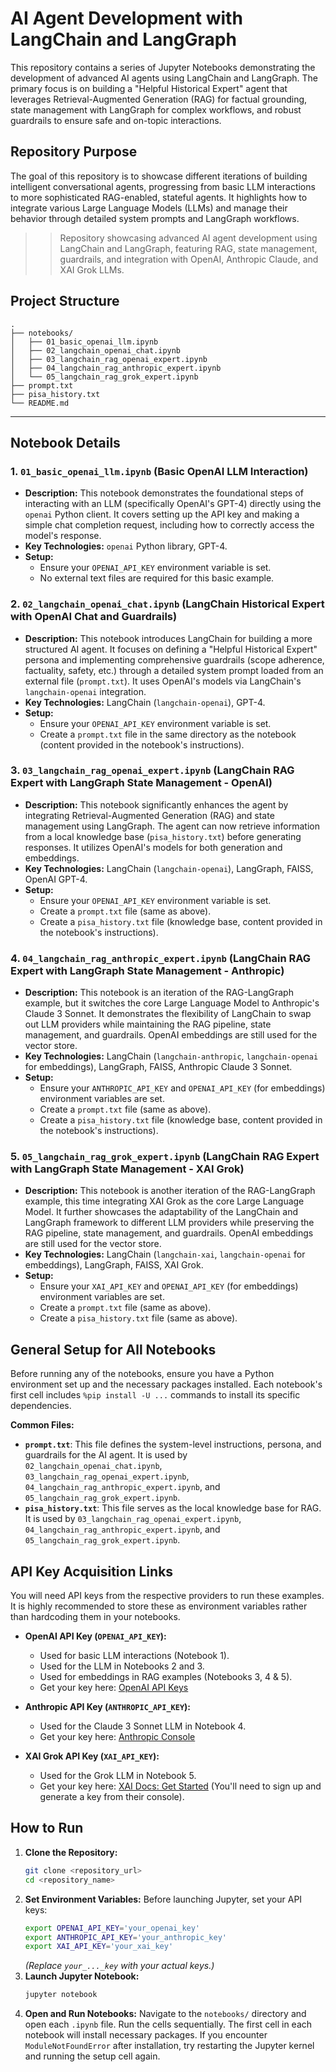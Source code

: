 # AI Agent Development with LangChain and LangGraph

This repository contains a series of Jupyter Notebooks demonstrating the development of advanced AI agents using LangChain and LangGraph. The primary focus is on building a "Helpful Historical Expert" agent that leverages Retrieval-Augmented Generation (RAG) for factual grounding, state management with LangGraph for complex workflows, and robust guardrails to ensure safe and on-topic interactions.

## Repository Purpose

The goal of this repository is to showcase different iterations of building intelligent conversational agents, progressing from basic LLM interactions to more sophisticated RAG-enabled, stateful agents. It highlights how to integrate various Large Language Models (LLMs) and manage their behavior through detailed system prompts and LangGraph workflows.

>> Repository showcasing advanced AI agent development using LangChain and LangGraph, featuring RAG, state management, guardrails, and integration with OpenAI, Anthropic Claude, and XAI Grok LLMs.

## Project Structure
```
.
├── notebooks/
│   ├── 01_basic_openai_llm.ipynb
│   ├── 02_langchain_openai_chat.ipynb
│   ├── 03_langchain_rag_openai_expert.ipynb
│   ├── 04_langchain_rag_anthropic_expert.ipynb
│   └── 05_langchain_rag_grok_expert.ipynb
├── prompt.txt
├── pisa_history.txt
└── README.md
```

---
## Notebook Details

### 1. `01_basic_openai_llm.ipynb` (Basic OpenAI LLM Interaction)

* **Description:** This notebook demonstrates the foundational steps of interacting with an LLM (specifically OpenAI's GPT-4) directly using the `openai` Python client. It covers setting up the API key and making a simple chat completion request, including how to correctly access the model's response.
* **Key Technologies:** `openai` Python library, GPT-4.
* **Setup:**
    * Ensure your `OPENAI_API_KEY` environment variable is set.
    * No external text files are required for this basic example.

### 2. `02_langchain_openai_chat.ipynb` (LangChain Historical Expert with OpenAI Chat and Guardrails)

* **Description:** This notebook introduces LangChain for building a more structured AI agent. It focuses on defining a "Helpful Historical Expert" persona and implementing comprehensive guardrails (scope adherence, factuality, safety, etc.) through a detailed system prompt loaded from an external file (`prompt.txt`). It uses OpenAI's models via LangChain's `langchain-openai` integration.
* **Key Technologies:** LangChain (`langchain-openai`), GPT-4.
* **Setup:**
    * Ensure your `OPENAI_API_KEY` environment variable is set.
    * Create a `prompt.txt` file in the same directory as the notebook (content provided in the notebook's instructions).

### 3. `03_langchain_rag_openai_expert.ipynb` (LangChain RAG Expert with LangGraph State Management - OpenAI)

* **Description:** This notebook significantly enhances the agent by integrating Retrieval-Augmented Generation (RAG) and state management using LangGraph. The agent can now retrieve information from a local knowledge base (`pisa_history.txt`) before generating responses. It utilizes OpenAI's models for both generation and embeddings.
* **Key Technologies:** LangChain (`langchain-openai`), LangGraph, FAISS, OpenAI GPT-4.
* **Setup:**
    * Ensure your `OPENAI_API_KEY` environment variable is set.
    * Create a `prompt.txt` file (same as above).
    * Create a `pisa_history.txt` file (knowledge base, content provided in the notebook's instructions).

### 4. `04_langchain_rag_anthropic_expert.ipynb` (LangChain RAG Expert with LangGraph State Management - Anthropic)

* **Description:** This notebook is an iteration of the RAG-LangGraph example, but it switches the core Large Language Model to Anthropic's Claude 3 Sonnet. It demonstrates the flexibility of LangChain to swap out LLM providers while maintaining the RAG pipeline, state management, and guardrails. OpenAI embeddings are still used for the vector store.
* **Key Technologies:** LangChain (`langchain-anthropic`, `langchain-openai` for embeddings), LangGraph, FAISS, Anthropic Claude 3 Sonnet.
* **Setup:**
    * Ensure your `ANTHROPIC_API_KEY` and `OPENAI_API_KEY` (for embeddings) environment variables are set.
    * Create a `prompt.txt` file (same as above).
    * Create a `pisa_history.txt` file (knowledge base, content provided in the notebook's instructions).

### 5. `05_langchain_rag_grok_expert.ipynb` (LangChain RAG Expert with LangGraph State Management - XAI Grok)

* **Description:** This notebook is another iteration of the RAG-LangGraph example, this time integrating XAI Grok as the core Large Language Model. It further showcases the adaptability of the LangChain and LangGraph framework to different LLM providers while preserving the RAG pipeline, state management, and guardrails. OpenAI embeddings are still used for the vector store.
* **Key Technologies:** LangChain (`langchain-xai`, `langchain-openai` for embeddings), LangGraph, FAISS, XAI Grok.
* **Setup:**
    * Ensure your `XAI_API_KEY` and `OPENAI_API_KEY` (for embeddings) environment variables are set.
    * Create a `prompt.txt` file (same as above).
    * Create a `pisa_history.txt` file (same as above).

## General Setup for All Notebooks

Before running any of the notebooks, ensure you have a Python environment set up and the necessary packages installed. Each notebook's first cell includes `%pip install -U ...` commands to install its specific dependencies.

**Common Files:**

* **`prompt.txt`**: This file defines the system-level instructions, persona, and guardrails for the AI agent. It is used by `02_langchain_openai_chat.ipynb`, `03_langchain_rag_openai_expert.ipynb`, `04_langchain_rag_anthropic_expert.ipynb`, and `05_langchain_rag_grok_expert.ipynb`.
* **`pisa_history.txt`**: This file serves as the local knowledge base for RAG. It is used by `03_langchain_rag_openai_expert.ipynb`, `04_langchain_rag_anthropic_expert.ipynb`, and `05_langchain_rag_grok_expert.ipynb`.

## API Key Acquisition Links

You will need API keys from the respective providers to run these examples. It is highly recommended to store these as environment variables rather than hardcoding them in your notebooks.

* **OpenAI API Key (`OPENAI_API_KEY`):**
    * Used for basic LLM interactions (Notebook 1).
    * Used for the LLM in Notebooks 2 and 3.
    * Used for embeddings in RAG examples (Notebooks 3, 4 & 5).
    * Get your key here: [OpenAI API Keys](https://platform.openai.com/account/api-keys)

* **Anthropic API Key (`ANTHROPIC_API_KEY`):**
    * Used for the Claude 3 Sonnet LLM in Notebook 4.
    * Get your key here: [Anthropic Console](https://console.anthropic.com/settings/keys)

* **XAI Grok API Key (`XAI_API_KEY`):**
    * Used for the Grok LLM in Notebook 5.
    * Get your key here: [XAI Docs: Get Started](https://docs.x.ai/docs/get-started) (You'll need to sign up and generate a key from their console).

## How to Run

1.  **Clone the Repository:**
    ```bash
    git clone <repository_url>
    cd <repository_name>
    ```
2.  **Set Environment Variables:** Before launching Jupyter, set your API keys:
    ```bash
    export OPENAI_API_KEY='your_openai_key'
    export ANTHROPIC_API_KEY='your_anthropic_key'
    export XAI_API_KEY='your_xai_key'
    ```
    *(Replace `your_..._key` with your actual keys.)*
3.  **Launch Jupyter Notebook:**
    ```bash
    jupyter notebook
    ```
4.  **Open and Run Notebooks:** Navigate to the `notebooks/` directory and open each `.ipynb` file. Run the cells sequentially. The first cell in each notebook will install necessary packages. If you encounter `ModuleNotFoundError` after installation, try restarting the Jupyter kernel and running the setup cell again.